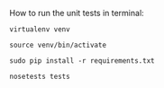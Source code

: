 How to run the unit tests in terminal:

```shell
virtualenv venv

source venv/bin/activate

sudo pip install -r requirements.txt

nosetests tests
```